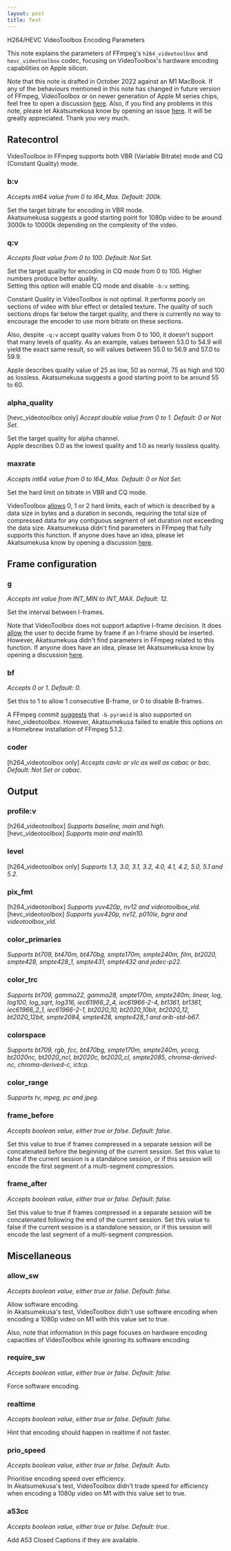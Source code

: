 ```yaml
---
layout: post
title: Test
---
```


H264/HEVC VideoToolbox Encoding Parameters  

This note explains the parameters of FFmpeg's `h264_videotoolbox` and `hevc_videotoolbox` codec, focusing on VideoToolbox's hardware encoding capabilities on Apple silicon.  

Note that this note is drafted in October 2022 against an M1 MacBook. If any of the behaviours mentioned in this note has changed in future version of FFmpeg, VideoToolbox or on newer generation of Apple M series chips, feel free to open a discussion [here](https://github.com/Akatmks/akatmks.github.io/issues). Also, if you find any problems in this note, please let Akatsumekusa know by opening an issue [here](https://github.com/Akatmks/akatmks.github.io/issues). It will be greatly appreciated. Thank you very much.  

## Ratecontrol

VideoToolbox in FFmpeg supports both VBR (Variable Bitrate) mode and CQ (Constant Quality) mode.  

### b:v
*Accepts int64 value from 0 to I64_Max. Default: 200k.*  

Set the target bitrate for encoding in VBR mode.  
Akatsumekusa suggests a good starting point for 1080p video to be around 3000k to 10000k depending on the complexity of the video.  

### q:v
*Accepts float value from 0 to 100. Default: Not Set.*  

Set the target quality for encoding in CQ mode from 0 to 100. Higher numbers produce better quality.  
Setting this option will enable CQ mode and disable `-b:v` setting.  

Constant Quality in VideoToolbox is not optimal. It performs poorly on sections of video with blur effect or detailed texture. The quality of such sections drops far below the target quality, and there is currently no way to encourage the encoder to use more bitrate on these sections.  

Also, despite `-q:v` accept quality values from 0 to 100, it doesn't support that many levels of quality. As an example, values between 53.0 to 54.9 will yield the exact same result, so will values between 55.0 to 56.9 and 57.0 to 59.9.  

Apple describes quality value of 25 as low, 50 as normal, 75 as high and 100 as lossless. Akatsumekusa suggests a good starting point to be around 55 to 60.  

### alpha_quality
\[hevc_videotoolbox only\] *Accept double value from 0 to 1. Default: 0 or Not Set.*  

Set the target quality for alpha channel.  
Apple describes 0.0 as the lowest quality and 1.0 as nearly lossless quality.  

### maxrate
*Accepts int64 value from 0 to I64_Max. Default: 0 or Not Set.*  

Set the hard limit on bitrate in VBR and CQ mode.  

VideoToolbox [allows](https://developer.apple.com/documentation/videotoolbox/kvtcompressionpropertykey_dataratelimits) 0, 1 or 2 hard limits, each of which is described by a data size in bytes and a duration in seconds, requiring the total size of compressed data for any contiguous segment of set duration not exceeding the data size. Akatsumekusa didn't find parameters in FFmpeg that fully supports this function. If anyone does have an idea, please let Akatsumekusa know by opening a discussion [here](https://github.com/Akatmks/akatmks.github.io/issues).  

## Frame configuration

### g
*Accepts int value from INT_MIN to INT_MAX. Default: 12.*  

Set the interval between I-frames.  

Note that VideoToolbox does not support adaptive I-frame decision. It does [allow](https://developer.apple.com/documentation/videotoolbox/kvtencodeframeoptionkey_forcekeyframe) the user to decide frame by frame if an I-frame should be inserted. However, Akatsumekusa didn't find parameters in FFmpeg related to this function. If anyone does have an idea, please let Akatsumekusa know by opening a discussion [here](https://github.com/Akatmks/akatmks.github.io/issues).  

### bf
*Accepts 0 or 1. Default: 0.*  

Set this to 1 to allow 1 consecutive B-frame, or 0 to disable B-frames.  

A FFmpeg commit [suggests](https://git.ffmpeg.org/gitweb/ffmpeg.git/commit/efece4442f3f583f7d04f98ef5168dfd08eaca5c) that `-b-pyramid` is also supported on hevc_videotoolbox. However, Akatsumekusa failed to enable this options on a Homebrew installation of FFmpeg 5.1.2.  

### coder
\[h264_videotoolbox only\] *Accepts cavlc or vlc as well as cabac or bac. Default: Not Set or cabac.*  

## Output

### profile:v
\[h264_videotoolbox\] *Supports baseline, main and high.*  
\[hevc_videotoolbox\] *Supports main and main10.*  

### level
\[h264_videotoolbox only\] *Supports 1.3, 3.0, 3.1, 3.2, 4.0, 4.1, 4.2, 5.0, 5.1 and 5.2.*  

### pix_fmt
\[h264_videotoolbox\] *Supports yuv420p, nv12 and videotoolbox_vld.*  
\[hevc_videotoolbox\] *Supports yuv420p, nv12, p010le, bgra and videotoolbox_vld.*  

### color_primaries
*Supports bt709, bt470m, bt470bg, smpte170m, smpte240m, film, bt2020, smpte428, smpte428_1, smpte431, smpte432 and jedec-p22.*  

### color_trc
*Supports bt709, gamma22, gamma28, smpte170m, smpte240m, linear, log, log100, log_sqrt, log316, iec61966_2_4, iec61966-2-4, bt1361, bt1361, iec61966_2_1, iec61966-2-1, bt2020_10, bt2020_10bit, bt2020_12, bt2020_12bit, smpte2084, smpte428, smpte428_1 and arib-std-b67.*  

### colorspace
*Supports bt709, rgb, fcc, bt470bg, smpte170m, smpte240m, ycocg, bt2020nc, bt2020_ncl, bt2020c, bt2020_cl, smpte2085, chroma-derived-nc, chroma-derived-c, ictcp.*  

### color_range
*Supports tv, mpeg, pc and jpeg.*  

### frame_before
*Accepts boolean value, either true or false. Default: false.*  

Set this value to true if frames compressed in a separate session will be concatenated before the beginning of the current session. Set this value to false if the current session is a standalone session, or if this session will encode the first segment of a multi-segment compression.  

### frame_after
*Accepts boolean value, either true or false. Default: false.*  

Set this value to true if frames compressed in a separate session will be concatenated following the end of the current session. Set this value to false if the current session is a standalone session, or if this session will encode the last segment of a multi-segment compression.  

## Miscellaneous

### allow_sw
*Accepts boolean value, either true or false. Default: false.*  

Allow software encoding.  
In Akatsumekusa's test, VideoToolbox didn't use software encoding when encoding a 1080p video on M1 with this value set to true.  

Also, note that information in this page focuses on hardware encoding capacities of VideoToolbox while ignoring its software encoding.  

### require_sw
*Accepts boolean value, either true or false. Default: false.*  

Force software encoding.  

### realtime
*Accepts boolean value, either true or false. Default: false.*  

Hint that encoding should happen in realtime if not faster.  

### prio_speed
*Accepts boolean value, either true or false. Default: Auto.*  

Prioritise encoding speed over efficiency.  
In Akatsumekusa's test, VideoToolbox didn't trade speed for efficiency when encoding a 1080p video on M1 with this value set to true.  

### a53cc
*Accepts boolean value, either true or false. Default: true.*  

Add A53 Closed Captions if they are available.  
